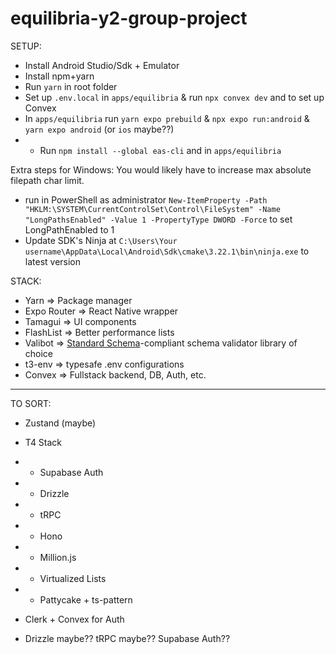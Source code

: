 # equilibria-y2-group-project

SETUP:

- Install Android Studio/Sdk + Emulator
- Install npm+yarn
- Run `yarn` in root folder
- Set up `.env.local` in `apps/equilibria` & run `npx convex dev` and to set up Convex
- In `apps/equilibria` run `yarn expo prebuild` & `npx expo run:android` & `yarn expo android` (or `ios` maybe??)
- - Run `npm install --global eas-cli` and in `apps/equilibria`

Extra steps for Windows:
You would likely have to increase max absolute filepath char limit.
- run in PowerShell as administrator `New-ItemProperty -Path "HKLM:\SYSTEM\CurrentControlSet\Control\FileSystem" -Name "LongPathsEnabled" -Value 1 -PropertyType DWORD -Force` to set LongPathEnabled to 1
- Update SDK's Ninja at `C:\Users\Your username\AppData\Local\Android\Sdk\cmake\3.22.1\bin\ninja.exe` to latest version

STACK:

- Yarn => Package manager
- Expo Router => React Native wrapper
- Tamagui => UI components
- FlashList => Better performance lists
- Valibot => [Standard Schema](https://github.com/standard-schema/standard-schema)-compliant schema validator library of choice
- t3-env => typesafe .env configurations
- Convex => Fullstack backend, DB, Auth, etc.

---

TO SORT:

- Zustand (maybe)
- T4 Stack
- - Supabase Auth
- - Drizzle
- - tRPC
- - Hono
- - Million.js
- - Virtualized Lists
- - Pattycake + ts-pattern

- Clerk + Convex for Auth
- Drizzle maybe?? tRPC maybe?? Supabase Auth??
